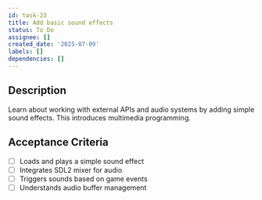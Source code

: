 ```yaml
---
id: task-23
title: Add basic sound effects
status: To Do
assignee: []
created_date: '2025-07-09'
labels: []
dependencies: []
---
```


## Description

Learn about working with external APIs and audio systems by adding simple sound effects. This introduces multimedia programming.

## Acceptance Criteria

- [ ] Loads and plays a simple sound effect
- [ ] Integrates SDL2 mixer for audio
- [ ] Triggers sounds based on game events
- [ ] Understands audio buffer management
